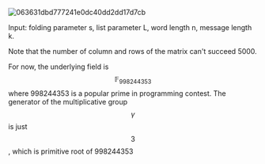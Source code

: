 ![063631dbd777241e0dc40dd2dd17d7cb](https://github.com/user-attachments/assets/896eea04-afe5-4667-bc7d-b83018e0c754)


Input: folding parameter s, list parameter L, word length n, message length k.

Note that the number of column and rows of the matrix can't succeed 5000.

For now, the underlying field is $$\mathbb{F}_{998244353}$$ where 998244353 is a popular prime in programming contest. The generator of the multiplicative group $$\gamma$$ is just $$3$$, which is primitive root of 998244353

